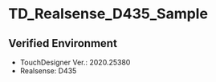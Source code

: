 # TD_Realsense_D435_Sample
## Verified Environment
- TouchDesigner Ver.: 2020.25380
- Realsense: D435
